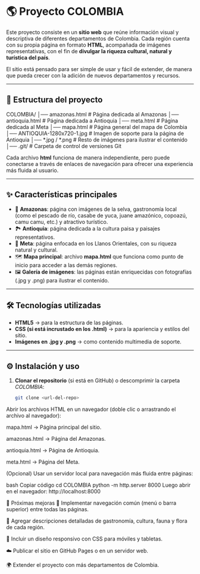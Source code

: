 # 🌎 Proyecto COLOMBIA  

Este proyecto consiste en un **sitio web** que reúne información visual y descriptiva de diferentes departamentos de Colombia. Cada región cuenta con su propia página en formato **HTML**, acompañada de imágenes representativas, con el fin de **divulgar la riqueza cultural, natural y turística del país**.  

El sitio está pensado para ser simple de usar y fácil de extender, de manera que pueda crecer con la adición de nuevos departamentos y recursos.  

---

## 📂 Estructura del proyecto

COLOMBIA/
│── amazonas.html # Página dedicada al Amazonas
│── antioquia.html # Página dedicada a Antioquia
│── meta.html # Página dedicada al Meta
│── mapa.html # Página general del mapa de Colombia
│── ANTIOQUIA-1280x720-1.jpg # Imagen de soporte para la página de Antioquia
│── *.jpg / *.png # Resto de imágenes para ilustrar el contenido
│── .git/ # Carpeta de control de versiones Git

Cada archivo **html** funciona de manera independiente, pero puede conectarse a través de enlaces de navegación para ofrecer una experiencia más fluida al usuario.  

---

## ✨ Características principales

- 🌿 **Amazonas**: página con imágenes de la selva, gastronomía local (como el pescado de río, casabe de yuca, juane amazónico, copoazú, camu camu, etc.) y atractivo turístico.  
- 🏞️ **Antioquia**: página dedicada a la cultura paisa y paisajes representativos.  
- 🌾 **Meta**: página enfocada en los Llanos Orientales, con su riqueza natural y cultural.  
- 🗺️ **Mapa principal**: archivo **mapa.html** que funciona como punto de inicio para acceder a las demás regiones.  
- 🖼️ **Galería de imágenes**: las páginas están enriquecidas con fotografías (.jpg y .png) para ilustrar el contenido.  

---

## 🛠️ Tecnologías utilizadas

- **HTML5** → para la estructura de las páginas.  
- **CSS (si está incrustado en los .html)** → para la apariencia y estilos del sitio.  
- **Imágenes en .jpg y .png** → como contenido multimedia de soporte.   

---

## ⚙️ Instalación y uso

1. **Clonar el repositorio** (si está en GitHub) o descomprimir la carpeta *COLOMBIA*:  
   ```bash
   git clone <url-del-repo>
Abrir los archivos HTML en un navegador (doble clic o arrastrando el archivo al navegador):

mapa.html → Página principal del sitio.

amazonas.html → Página del Amazonas.

antioquia.html → Página de Antioquia.

meta.html → Página del Meta.

(Opcional) Usar un servidor local para navegación más fluida entre páginas:

bash
Copiar código
cd COLOMBIA
python -m http.server 8000
Luego abrir en el navegador: http://localhost:8000

📌 Próximas mejoras
🔗 Implementar navegación común (menú o barra superior) entre todas las páginas.

📝 Agregar descripciones detalladas de gastronomía, cultura, fauna y flora de cada región.

📱 Incluir un diseño responsivo con CSS para móviles y tabletas.

☁️ Publicar el sitio en GitHub Pages o en un servidor web.

🌍 Extender el proyecto con más departamentos de Colombia.


